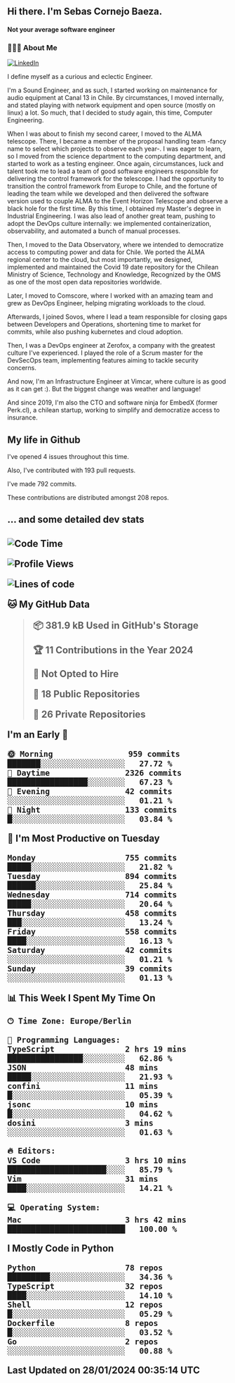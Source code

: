 <h2> Hi there.  I'm Sebas Cornejo Baeza.</h2>
<h4> Not your average software engineer</h4>
<h3> 👨🏻‍💻 About Me </h3>
<a href="http://linkedin.com/in/sebastian-cornejo-baeza/"><img alt="LinkedIn" src="https://img.shields.io/badge/Sebas%20Cornejo%20-informational?style=appveyor&logo=linkedin"></a>


I define myself as a curious and eclectic Engineer.

I'm a Sound Engineer, and as such, I started working on maintenance for audio equipment at Canal 13 in Chile.
By circumstances, I moved internally, and stated playing with network equipment and open source (mostly on linux) 
a lot. So much, that I decided to study again, this time, Computer Engineering.

When I was about to finish my second career, I moved to the ALMA telescope. There, I became a member of the proposal handling team
-fancy name to select which projects to observe each year-. 
I was eager to learn, so I moved from the science department to the computing department, and started to work as 
a testing engineer. Once again, circumstances, luck and talent took me to lead a team of good software engineers 
responsible for delivering the control framework for the telescope. I had the opportunity to transition the control framework from
Europe to Chile, and the fortune of leading the team while we developed and then delivered the software
version used to couple ALMA to the Event Horizon Telescope and observe a black hole for the first time.
By this time, I obtained my Master's degree in Industrial Engineering.
I was also lead of another great team, pushing to adopt the DevOps culture internally: we implemented containerization, observability, and automated a bunch of manual processes.

Then, I moved to the Data Observatory, where we intended to democratize access to computing power
and data for Chile. We ported the ALMA regional center to the cloud, but most importantly, we designed, implemented
and maintained the Covid 19 date repository for the Chilean Ministry of Science, Technology and Knowledge, Recognized by the OMS as one of the most open
data repositories worldwide.

Later, I moved to Comscore, where I worked with an amazing team and grew as DevOps Engineer, helping migrating workloads to the cloud.

Afterwards, I joined Sovos, where I lead a team responsible for closing gaps between Developers and Operations, shortening time to market for commits, while
also pushing kubernetes and cloud adoption.

Then, I was a DevOps engineer at Zerofox, a company with the greatest culture I've experienced. I played the role of a Scrum master for the DevSecOps team,
implementing features aiming to tackle security concerns.

And now, I'm an Infrastructure Engineer at Vimcar, where culture is as good as it can get :). But the biggest change was weather and language!
 
And since 2019, I'm also the CTO and software ninja for EmbedX (former Perk.cl), a chilean startup, working to simplify and democratize access to insurance.

<h2> My life in Github </h2>

I've opened 4 issues throughout this time.

Also, I've contributed with 193 pull requests.

I've made 792 commits.

These contributions are distributed amongst 208 repos.

<h2>... and some detailed dev stats<h2>

<!--START_SECTION:waka-->
![Code Time](http://img.shields.io/badge/Code%20Time-645%20hrs%205%20mins-blue)

![Profile Views](http://img.shields.io/badge/Profile%20Views-74-blue)

![Lines of code](https://img.shields.io/badge/From%20Hello%20World%20I%27ve%20Written-1.2%20million%20lines%20of%20code-blue)

**🐱 My GitHub Data** 

> 📦 381.9 kB Used in GitHub's Storage 
 > 
> 🏆 11 Contributions in the Year 2024
 > 
> 🚫 Not Opted to Hire
 > 
> 📜 18 Public Repositories 
 > 
> 🔑 26 Private Repositories 
 > 
**I'm an Early 🐤** 

```text
🌞 Morning                959 commits         ███████░░░░░░░░░░░░░░░░░░   27.72 % 
🌆 Daytime                2326 commits        █████████████████░░░░░░░░   67.23 % 
🌃 Evening                42 commits          ░░░░░░░░░░░░░░░░░░░░░░░░░   01.21 % 
🌙 Night                  133 commits         █░░░░░░░░░░░░░░░░░░░░░░░░   03.84 % 
```
📅 **I'm Most Productive on Tuesday** 

```text
Monday                   755 commits         █████░░░░░░░░░░░░░░░░░░░░   21.82 % 
Tuesday                  894 commits         ██████░░░░░░░░░░░░░░░░░░░   25.84 % 
Wednesday                714 commits         █████░░░░░░░░░░░░░░░░░░░░   20.64 % 
Thursday                 458 commits         ███░░░░░░░░░░░░░░░░░░░░░░   13.24 % 
Friday                   558 commits         ████░░░░░░░░░░░░░░░░░░░░░   16.13 % 
Saturday                 42 commits          ░░░░░░░░░░░░░░░░░░░░░░░░░   01.21 % 
Sunday                   39 commits          ░░░░░░░░░░░░░░░░░░░░░░░░░   01.13 % 
```


📊 **This Week I Spent My Time On** 

```text
🕑︎ Time Zone: Europe/Berlin

💬 Programming Languages: 
TypeScript               2 hrs 19 mins       ████████████████░░░░░░░░░   62.86 % 
JSON                     48 mins             █████░░░░░░░░░░░░░░░░░░░░   21.93 % 
confini                  11 mins             █░░░░░░░░░░░░░░░░░░░░░░░░   05.39 % 
jsonc                    10 mins             █░░░░░░░░░░░░░░░░░░░░░░░░   04.62 % 
dosini                   3 mins              ░░░░░░░░░░░░░░░░░░░░░░░░░   01.63 % 

🔥 Editors: 
VS Code                  3 hrs 10 mins       █████████████████████░░░░   85.79 % 
Vim                      31 mins             ████░░░░░░░░░░░░░░░░░░░░░   14.21 % 

💻 Operating System: 
Mac                      3 hrs 42 mins       █████████████████████████   100.00 % 
```

**I Mostly Code in Python** 

```text
Python                   78 repos            █████████░░░░░░░░░░░░░░░░   34.36 % 
TypeScript               32 repos            ████░░░░░░░░░░░░░░░░░░░░░   14.10 % 
Shell                    12 repos            █░░░░░░░░░░░░░░░░░░░░░░░░   05.29 % 
Dockerfile               8 repos             █░░░░░░░░░░░░░░░░░░░░░░░░   03.52 % 
Go                       2 repos             ░░░░░░░░░░░░░░░░░░░░░░░░░   00.88 % 
```




 Last Updated on 28/01/2024 00:35:14 UTC
<!--END_SECTION:waka-->
